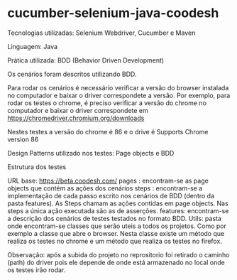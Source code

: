 # cucumber-selenium-java-coodesh

Tecnologias utilizadas: Selenium Webdriver, Cucumber e Maven

Linguagem: Java

Prática utilizada: BDD (Behavior Driven Development)

Os cenários foram descritos utilizando BDD.

Para rodar os cenários é necessário verificar a versão do browser instalada no computador e baixar o driver correspondete a versão. Por exemplo, para rodar os testes o chrome, é preciso verificar a versão do chrome no computador e baixar o driver correspondete em https://chromedriver.chromium.org/downloads

Nestes testes a versão do chrome é 86 e o drive é Supports Chrome version 86

Design Patterns utilizado nos testes: Page objects e BDD

Estrutura dos testes

URL base: https://beta.coodesh.com/
pages : encontram-se as page objects que contém as ações dos cenários
steps : encontram-se a implementação de cada passo escrito nos cenários de BDD (dentro da pasta features). As Steps chamam as ações contidas em page objects. Nas steps a única ação executada são as de asserções.
features: encontram-se a descrição dos cenários de testes testados no formato BDD.
Utils: pasta onde encontram-se classes que serão uteis a todos os projetos. Como por exemplo a classe que abre o browser. Nesta classe existe um método que realiza os testes no chrome e um método que realiza os testes no firefox.

Observação: após a subida do projeto no reprositorio foi retirado o caminho (path) do driver pois ele depende de onde está armazenado no local onde os testes irão rodar.
